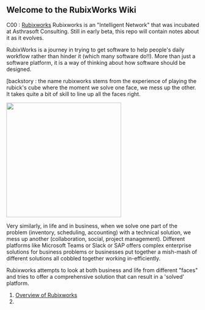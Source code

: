 ## Welcome to the RubixWorks Wiki

C00 : [Rubixworks](C00/T01/P000.Cover)
Rubixworks is an "Intelligent Network" that was incubated at Asthrasoft Consulting. Still in early beta, this repo will contain notes about it as it evolves. 

RubixWorks is a journey in trying to get software to help people's daily workflow rather than hinder it (which many software do!!). More than just a software platform, it is a way of thinking about how software should be designed.

[backstory : the name rubixworks stems from the experience of playing the rubick's cube where the moment we solve one face, we mess up the other. It takes quite a bit of skill to line up all the faces right. 

[<img src="https://i.guim.co.uk/img/media/af8ee7ce17c44bfe5672bdd496ada5c0d2305780/0_261_3386_2031/master/3386.jpg?width=1200&height=1200&quality=85&auto=format&fit=crop&s=4673d6d3295863573a3322c9b0242668" width="300" height="300">](https://i.guim.co.uk/img/media/af8ee7ce17c44bfe5672bdd496ada5c0d2305780/0_261_3386_2031/master/3386.jpg?width=1200&height=1200&quality=85&auto=format&fit=crop&s=4673d6d3295863573a3322c9b0242668)

Very similarly, in life and in business, when we solve one part of the problem (inventory, scheduling, accounting) with a technical solution, we mess up another (collaboration, social, project management). Different platforms like Microsoft Teams or Slack or SAP offers complex enterprise solutions for business problems or businesses put together a mish-mash of different solutions all cobbled together working in-efficiently.

Rubixworks attempts to look at both business and life from different "faces" and tries to offer a comprehensive solution that can result in a 'solved' platform.

 1. [Overview of Rubixworks](P001)
 2. 

<!--stackedit_data:
eyJoaXN0b3J5IjpbLTE3NzA2OTUxODddfQ==
-->